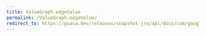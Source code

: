 ```yaml
---
title: ValueGraph.edgeValue
permalink: /ValueGraph.edgeValue/
redirect_to: https://guava.dev/releases/snapshot-jre/api/docs/com/google/common/graph/ValueGraph.html#edgeValue-N-N-
---
```


